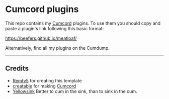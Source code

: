 # Cumcord plugins

This repo contains my [Cumcord](https://github.com/Cumcord/Cumcord/) plugins. To use them you should copy and paste a plugin's link following this basic format:

https://beefers.github.io/meatloaf/<plugin name>
  
Alternatively, find all my plugins on the Cumdump.

---

## Credits

- [Remty5](https://github.com/Remty5) for creating this template
- [creatable](https://github.com/Cr3atable) for making [Cumcord](https://github.com/Cumcord/Cumcord/)
- [Yellowsink](https://github.com/yellowsink) Better to cum in the sink, than to sink in the cum.
